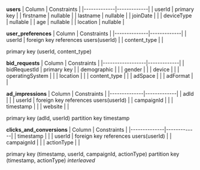 **users**
| Column      | Constraints |
|-------------|-------------|
| userId      | primary key |
| firstname   | nullable    |
| lastname    | nullable    |
| joinDate    |             |
| deviceType  | nullable    |
| age         | nullable    |
| location    | nullable    |

**user_preferences**
| Column       | Constraints |
|--------------|-------------|
| userId       | foreign key references users(userId) |
| content_type |             |

primary key  (userId, content_type)

**bid_requests**
| Column           | Constraints |
|------------------|-------------|
| bidRequestId     | primary key |
| demographic      |             |
| gender           |             |
| device           |             |
| operatingSystem  |             |
| location         |             |
| content_type     |             |
| adSpace          |             |
| adFormat         |             |

**ad_impressions**
| Column       | Constraints |
|--------------|-------------|
| adId         |             |
| userId       | foreign key references users(userId) |
| campaignId   |             |
| timestamp    |             |
| website      |             |

primary key  (adId, userId)
partition key timestamp

**clicks_and_conversions**
| Column       | Constraints |
|--------------|-------------|
| timestamp    |             |
| userId       | foreign key references users(userId) |
| campaignId   |             |
| actionType   |             |

primary key (timestamp, userId, campaignId, actionType)
partition key (timestamp, actionType) *interleaved*
